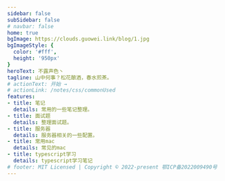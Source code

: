 ```yaml
---
sidebar: false
subSidebar: false
# navbar: false
home: true
bgImage: https://clouds.guowei.link/blog/1.jpg
bgImageStyle: {
  color: '#fff',
  height: '950px'
}
heroText: 不露声色丶
tagline: 山中何事？松花酿酒，春水煎茶。
# actionText: 开始 →
# actionLink: /notes/css/commonUsed
features:
- title: 笔记
  details: 常用的一些笔记整理。
- title: 面试题
  details: 整理面试题。
- title: 服务器
  details: 服务器相关的一些配置。
- title: 常用mac
  details: 常见的mac
- title: typescript学习
  details: typescript学习笔记
# footer: MIT Licensed | Copyright © 2022-present 鄂ICP备2022009490号
---
```


